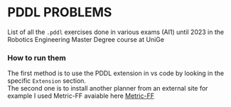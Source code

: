 # PDDL PROBLEMS
List of all the `.pddl` exercises done in various exams (AI1) until 2023 in the Robotics Engineering Master Degree course at UniGe
### How to run them ###
The first method is to use the PDDL extension in vs code by looking in the specific `Extension` section.  
The second one is to install another planner from an external site for example I used Metric-FF avaiable here [Metric-FF](https://fai.cs.uni-saarland.de/hoffmann/metric-ff.html) 

